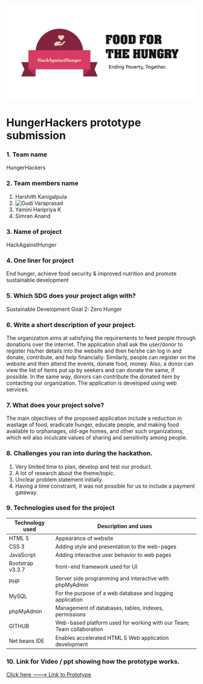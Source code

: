 ![](./logo.jpg)

# HungerHackers prototype submission

### 1. Team name 
HungerHackers

### 2. Team members name 

   1. Harshith Kanigalpula
   2. ![Gudi Varaprasad](https://github.com/GudiVaraprasad)
   3. Yamini Haripriya K
   4. Simran Anand
   

### 3. Name of project

   HackAgainstHunger

### 4. One liner for project

   End hunger, achieve food security & improved nutrition and promote sustainable development

### 5. Which SDG does your project align with? 

   Sustainable Development Goal 2: Zero Hunger

### 6. Write a short description of your project.  

The organization aims at satisfying the requirements to feed people through donations over the internet. The application shall ask the user/donor to register his/her details into the website and then he/she can log in and donate, contribute, and help financially. Similarly, people can register on the website and then attend the events, donate food, money. Also, a donor can view the list of items put up by seekers and can donate the same, if possible. In the same way, donors can contribute the donated item by contacting our organization. The application is developed using web services.

### 7. What does your project solve? 

The main objectives of the proposed application include a reduction in wastage of food, eradicate hunger, educate people, and making food available to orphanages, old-age homes, and other such organizations, which will also inculcate values of sharing and sensitivity among people.

### 8. Challenges you ran into during the hackathon.  

   1. Very limited time to plan, develop and test our product.
   2. A lot of research about the theme/topic.
   3. Unclear problem statement initially.
   4. Having a time constraint, it was not possible for us to include a payment gateway.

### 9. Technologies used for the project 

  | Technology used | Description and uses |
  | --- | --- |
  | HTML 5 | Appearance of website |
  | CSS 3 | Adding style and presentation to the web-pages  |
  | JavaScript | Adding interactive user behavior to web pages |
  | Bootstrap v3.3.7 | front-end framework used for UI |
  | PHP | Server side programming and interactive with phpMyAdmin |
  | MySQL | For the purpose of a web database and logging application |
  | phpMyAdmin | Management of databases, tables, indexes, permissions |
  | GITHUB | Web-based platform used for working with our Team; Team collaboration |
  | Net beans IDE | Enables accelerated HTML 5 Web application development |
  

### 10. Link for Video / ppt showing how the prototype works.  

[Click here ---> Link to Prototype](https://drive.google.com/drive/folders/16jEGES1HQ_davW9gM1JzvR3zj3rcMF1q?usp=sharing)

